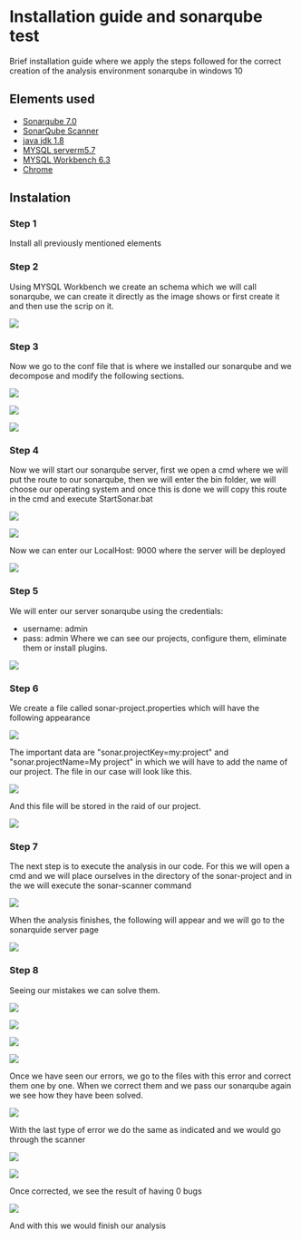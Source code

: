 # Installation guide and sonarqube test
Brief installation guide where we apply the steps followed for the correct creation of the analysis environment sonarqube in windows 10
## Elements used
- [Sonarqube 7.0](https://www.sonarqube.org/)
- [SonarQube Scanner](https://docs.sonarqube.org/display/SCAN/Analyzing+with+SonarQube+Scanner)
- [java jdk 1.8](http://www.oracle.com/technetwork/java/javase/downloads/jdk8-downloads-2133151.html)
- [MYSQL serverm5.7](https://dev.mysql.com/downloads/mysql/)
- [MYSQL Workbench 6.3](https://www.mysql.com/products/workbench/)
- [Chrome](https://www.google.es/chrome/index.html)
## Instalation
### Step 1
Install all previously mentioned elements
### Step 2
Using MYSQL Workbench we create an schema which we will call sonarqube, we can create it directly as the image shows or first create it and then use the scrip on it.

![](https://github.com/Caumel/DAW-G11-2018/blob/master/Screenshots%20Phase%205/SQInstall1.PNG)

### Step 3
Now we go to the conf file that is where we installed our sonarqube and we decompose and modify the following sections.

![](https://github.com/Caumel/DAW-G11-2018/blob/master/Screenshots%20Phase%205/SQInstall2.PNG)

![](https://github.com/Caumel/DAW-G11-2018/blob/master/Screenshots%20Phase%205/SQInstall3.PNG)

![](https://github.com/Caumel/DAW-G11-2018/blob/master/Screenshots%20Phase%205/SQInstall4.PNG)

### Step 4
Now we will start our sonarqube server, first we open a cmd where we will put the route to our sonarqube, then we will enter the bin folder, we will choose our operating system and once this is done we will copy this route in the cmd and execute StartSonar.bat

![](https://github.com/Caumel/DAW-G11-2018/blob/master/Screenshots%20Phase%205/SQInstall5.PNG)

![](https://github.com/Caumel/DAW-G11-2018/blob/master/Screenshots%20Phase%205/SQInstall6.PNG)

Now we can enter our LocalHost: 9000 where the server will be deployed

![](https://github.com/Caumel/DAW-G11-2018/blob/master/Screenshots%20Phase%205/SQInstall7.PNG)

### Step 5
We will enter our server sonarqube using the credentials:
- username: admin
- pass: admin
Where we can see our projects, configure them, eliminate them or install plugins.

![](https://github.com/Caumel/DAW-G11-2018/blob/master/Screenshots%20Phase%205/SQInstall8.PNG)

### Step 6
We create a file called sonar-project.properties which will have the following appearance

![](https://github.com/Caumel/DAW-G11-2018/blob/master/Screenshots%20Phase%205/SQInstall9.PNG)

The important data are "sonar.projectKey=my:project" and "sonar.projectName=My project" in which we will have to add the name of our project.
The file in our case will look like this.

![](https://github.com/Caumel/DAW-G11-2018/blob/master/Screenshots%20Phase%205/SQInstall10.PNG)

And this file will be stored in the raid of our project.

![](https://github.com/Caumel/DAW-G11-2018/blob/master/Screenshots%20Phase%205/SQInstall11.PNG)

### Step 7
The next step is to execute the analysis in our code.
For this we will open a cmd and we will place ourselves in the directory of the sonar-project and in the we will execute the sonar-scanner command

![](https://github.com/Caumel/DAW-G11-2018/blob/master/Screenshots%20Phase%205/SQInstall12.PNG)

When the analysis finishes, the following will appear and we will go to the sonarquide server page

![](https://github.com/Caumel/DAW-G11-2018/blob/master/Screenshots%20Phase%205/SQInstall13.PNG)

### Step 8
Seeing our mistakes we can solve them.

![](https://github.com/Caumel/DAW-G11-2018/blob/master/Screenshots%20Phase%205/SQFunction2.PNG)

![](https://github.com/Caumel/DAW-G11-2018/blob/master/Screenshots%20Phase%205/SQFunction3.PNG)

![](https://github.com/Caumel/DAW-G11-2018/blob/master/Screenshots%20Phase%205/SQFunction4.PNG)

![](https://github.com/Caumel/DAW-G11-2018/blob/master/Screenshots%20Phase%205/SQFunction5.PNG)

Once we have seen our errors, we go to the files with this error and correct them one by one.
When we correct them and we pass our sonarqube again we see how they have been solved.

![](https://github.com/Caumel/DAW-G11-2018/blob/master/Screenshots%20Phase%205/SQFunction6.PNG)

With the last type of error we do the same as indicated and we would go through the scanner

![](https://github.com/Caumel/DAW-G11-2018/blob/master/Screenshots%20Phase%205/SQFunction7.PNG)

![](https://github.com/Caumel/DAW-G11-2018/blob/master/Screenshots%20Phase%205/SQFunction8.PNG)

Once corrected, we see the result of having 0 bugs

![](https://github.com/Caumel/DAW-G11-2018/blob/master/Screenshots%20Phase%205/SQFunction9.PNG)

And with this we would finish our analysis
